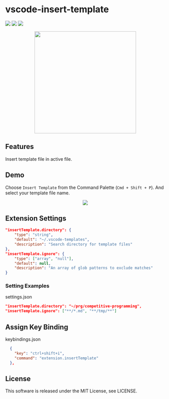 # vscode-insert-template

[![](https://vsmarketplacebadge.apphb.com/version-short/yskoht.vscode-insert-template.svg)](https://marketplace.visualstudio.com/items?itemName=yskoht.vscode-insert-template)
[![](https://vsmarketplacebadge.apphb.com/downloads-short/yskoht.vscode-insert-template.svg)](https://marketplace.visualstudio.com/items?itemName=yskoht.vscode-insert-template)
[![](https://vsmarketplacebadge.apphb.com/rating-short/yskoht.vscode-insert-template.svg)](https://marketplace.visualstudio.com/items?itemName=yskoht.vscode-insert-template)

<p align="center">
  <img height="320" src="https://raw.githubusercontent.com/yskoht/vscode-insert-template/images/logo.png">
</p>

## Features

Insert template file in active file.

## Demo

Choose `Insert Template` from the Command Palette (`Cmd + Shift + P`). And select your template file name.

<p align="center">
  <img src="https://raw.githubusercontent.com/yskoht/vscode-insert-template/images/example.gif">
</p>

## Extension Settings

```json
"insertTemplate.directory": {
	"type": "string",
	"default": "~/.vscode-templates",
	"description": "Search directory for template files"
},
"insertTemplate.ignore": {
	"type": ["array", "null"],
	"default": null,
	"description": "An array of glob patterns to exclude matches"
}
```

### Setting Examples

settings.json
```json
"insertTemplate.directory": "~/prg/competitive-programming",
"insertTemplate.ignore": ["**/*.md", "**/tmp/**"]
```

## Assign Key Binding

keybindings.json

```json
  {
    "key": "ctrl+shift+i",
    "command": "extension.insertTemplate"
  },
```

## License

This software is released under the MIT License, see LICENSE.
